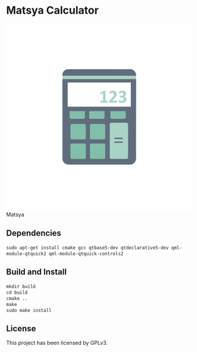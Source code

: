 # Matsya Calculator
![github image](https://github.com/MatsyaOs/calculator/blob/main/5566-ai-removebg-preview.png "Matsya Calculator")
Matsya
## Dependencies

```shell
sudo apt-get install cmake gcc qtbase5-dev qtdeclarative5-dev qml-module-qtquick2 qml-module-qtquick-controls2
```

## Build and Install

```
mkdir build
cd build
cmake ..
make
sudo make install
```

## License

This project has been licensed by GPLv3.
